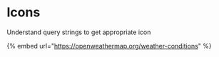 # Icons

Understand query strings to get appropriate icon

{% embed url="https://openweathermap.org/weather-conditions" %}
